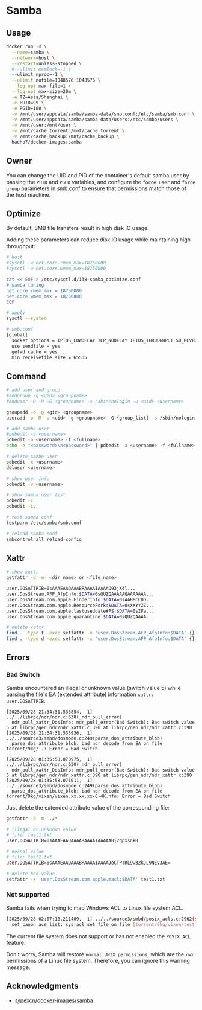 # Samba

## Usage

```sh
docker run -d \
  --name=samba \
  --network=host \
  --restart=unless-stopped \
  #--ulimit memlock=-1 \
  --ulimit nproc=-1 \
  --ulimit nofile=1048576:1048576 \
  --log-opt max-file=1 \
  --log-opt max-size=20m \
  -e TZ=Asia/Shanghai \
  -e PUID=99 \
  -e PGID=100 \
  -v /mnt/user/appdata/samba/samba-data/smb.conf:/etc/samba/smb.conf \
  -v /mnt/user/appdata/samba/samba-data/users:/etc/samba/users \
  -v /mnt/user:/mnt/user \
  -v /mnt/cache_torrent:/mnt/cache_torrent \
  -v /mnt/cache_backup:/mnt/cache_backup \
  haeho7/docker-images:samba
```

## Owner

You can change the UID and PID of the container's default samba user by passing the `PUID` and `PGUD` variables, and configure the `force user` and `force group` parameters in smb.conf to ensure that permissions match those of the host machine.

## Optimize

By default, SMB file transfers result in high disk IO usage.

Adding these parameters can reduce disk IO usage while maintaining high throughput:

```sh
# host
#sysctl -w net.core.rmem_max=18750000
#sysctl -w net.core.wmem_max=18750000

cat << EOF > /etc/sysctl.d/138-samba_optimize.conf
# samba tuning
net.core.rmem_max = 18750000
net.core.wmem_max = 18750000
EOF

# apply
sysctl --system
```

```sh
# smb.conf
[global]
  socket options = IPTOS_LOWDELAY TCP_NODELAY IPTOS_THROUGHPUT SO_RCVBUF=1048576 SO_SNDBUF=1048576
  use sendfile = yes
  getwd cache = yes
  min receivefile size = 65535
```

## Command

```sh
# add user and group
#addgroup -g <gid> <groupname>
#adduser -D -H -G <groupname> -s /sbin/nologin -u <uid> <username>

groupadd -o -g <gid> <groupname>
useradd -o -M -u <uid> -g <groupname> -G {group_list} -s /sbin/nologin <username>

# add samba user
#pdbedit -a <username>
pdbedit -a <username> -f <fullname>
echo -e "<password>\n<password>" | pdbedit -a <username> -f <fullname> -t

# delete samba user
pdbedit -x <username>
deluser <username>

# show user info
pdbedit -v <username>

# show samba user list
pdbedit -L
pdbedit -Lv

# test samba conf
testparm /etc/samba/smb.conf

# reload samba conf
smbcontrol all reload-config
```

## Xattr

```sh
# show xattr
getfattr -d -m- <dir_name> or <file_name>

user.DOSATTRIB=0sAAAEAAQAAABRAAAAIAAAAQ93jX4l...
user.DosStream.AFP_AfpInfo:$DATA=0sQUZQAAAAAQAAAAAAA...
user.DosStream.com.apple.FinderInfo:$DATA=0sAABBCCDD...
user.DosStream.com.apple.ResourceFork:$DATA=0sXXYYZZ...
user.DosStream.com.apple.lastuseddate#PS:$DATA=0sIFa...
user.DosStream.com.apple.quarantine:$DATA=0sQUZQAAAA...

# delete xattr
find . -type f -exec setfattr -x 'user.DosStream.AFP_AfpInfo:$DATA' {} \; 
find . -type d -exec setfattr -x 'user.DosStream.AFP_AfpInfo:$DATA' {} \;
```

## Errors

### Bad Switch

Samba encountered an illegal or unknown value (switch value 5) while parsing the file's EA (extended attribute) information `xattr: user.DOSATTRIB`.

```log
[2025/09/28 21:34:31.533854,  1] ../../librpc/ndr/ndr.c:630(_ndr_pull_error)
  ndr_pull_xattr_DosInfo: ndr_pull_error(Bad Switch): Bad switch value 5 at librpc/gen_ndr/ndr_xattr.c:390 at librpc/gen_ndr/ndr_xattr.c:390
[2025/09/28 21:34:31.533936,  1] ../../source3/smbd/dosmode.c:249(parse_dos_attribute_blob)
  parse_dos_attribute_blob: bad ndr decode from EA on file torrent/9kg/..: Error = Bad Switch

[2025/09/28 01:35:58.070975,  1] ../../librpc/ndr/ndr.c:630(_ndr_pull_error)
  ndr_pull_xattr_DosInfo: ndr_pull_error(Bad Switch): Bad switch value 5 at librpc/gen_ndr/ndr_xattr.c:390 at librpc/gen_ndr/ndr_xattr.c:390
[2025/09/28 01:35:58.071011,  1] ../../source3/smbd/dosmode.c:249(parse_dos_attribute_blob)
  parse_dos_attribute_blob: bad ndr decode from EA on file torrent/9kg/vixen/vixen.xx.xx.xx-C-4K.nfo: Error = Bad Switch
```

Just delete the extended attribute value of the corresponding file:

```sh
getfattr -d -m- ./*

# illegal or unknown value
# file: test1.txt
user.DOSATTRIB=0sAAAFAAUAAAARAAAAIAAAAABj2qpxsdkB

# normal value
# file: test2.txt
user.DOSATTRIB=0sAAAEAAQAAABRAAAAIAAAAJoCTPTRL9w32kJL9NEv3AE=

# delete bad value
setfattr -x 'user.DosStream.com.apple.macl:$DATA' test1.txt
```

### Not supported

Samba fails when trying to map Windows ACL to Linux file system ACL.

```sh
[2025/09/28 02:07:16.211409,  1] ../../source3/smbd/posix_acls.c:2962(set_canon_ace_list)
  set_canon_ace_list: sys_acl_set_file on file [torrent/9kg/vixen/test-dir]: (Not supported)
```

The current file system does not support or has not enabled the `POSIX ACL` feature.

Don't worry, Samba will restore `normal UNIX permissions`, which are the `rwx` permissions of a Linux file system. Therefore, you can ignore this warning message.

## Acknowledgments

- [@pexcn/docker-images/samba](https://github.com/pexcn/docker-images/blob/master/utils/samba)
